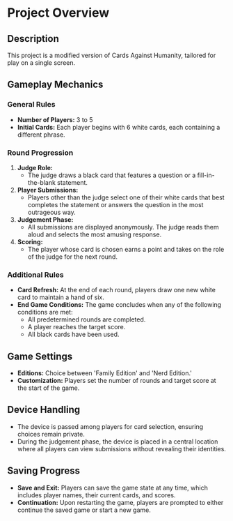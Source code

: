 # Project Overview

## Description

This project is a modified version of Cards Against Humanity, tailored for play on a single screen.

## Gameplay Mechanics

### General Rules

- **Number of Players:** 3 to 5
- **Initial Cards:** Each player begins with 6 white cards, each containing a different phrase.

### Round Progression

1. **Judge Role:**
   - The judge draws a black card that features a question or a fill-in-the-blank statement.
2. **Player Submissions:**
   - Players other than the judge select one of their white cards that best completes the statement or answers the question in the most outrageous way.
3. **Judgement Phase:**
   - All submissions are displayed anonymously. The judge reads them aloud and selects the most amusing response.
4. **Scoring:**
   - The player whose card is chosen earns a point and takes on the role of the judge for the next round.

### Additional Rules

- **Card Refresh:** At the end of each round, players draw one new white card to maintain a hand of six.
- **End Game Conditions:** The game concludes when any of the following conditions are met:
  - All predetermined rounds are completed.
  - A player reaches the target score.
  - All black cards have been used.

## Game Settings

- **Editions:** Choice between 'Family Edition' and 'Nerd Edition.'
- **Customization:** Players set the number of rounds and target score at the start of the game.

## Device Handling

- The device is passed among players for card selection, ensuring choices remain private.
- During the judgement phase, the device is placed in a central location where all players can view submissions without revealing their identities.

## Saving Progress

- **Save and Exit:** Players can save the game state at any time, which includes player names, their current cards, and scores.
- **Continuation:** Upon restarting the game, players are prompted to either continue the saved game or start a new game.
